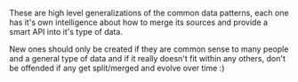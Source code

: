 These are high level generalizations of the common data patterns, each one has it's own intelligence about how to merge its sources and provide a smart API into it's type of data.

New ones should only be created if they are common sense to many people and a general type of data and if it really doesn't fit within any others, don't be offended if any get split/merged and evolve over time :)
